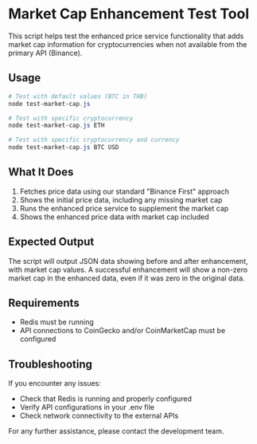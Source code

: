# Market Cap Enhancement Test Tool

This script helps test the enhanced price service functionality that adds market cap information for cryptocurrencies when not available from the primary API (Binance).

## Usage

```powershell
# Test with default values (BTC in THB)
node test-market-cap.js

# Test with specific cryptocurrency
node test-market-cap.js ETH

# Test with specific cryptocurrency and currency
node test-market-cap.js BTC USD
```

## What It Does

1. Fetches price data using our standard "Binance First" approach
2. Shows the initial price data, including any missing market cap
3. Runs the enhanced price service to supplement the market cap
4. Shows the enhanced price data with market cap included

## Expected Output

The script will output JSON data showing before and after enhancement, with market cap values. A successful enhancement will show a non-zero market cap in the enhanced data, even if it was zero in the original data.

## Requirements

- Redis must be running
- API connections to CoinGecko and/or CoinMarketCap must be configured

## Troubleshooting

If you encounter any issues:
- Check that Redis is running and properly configured
- Verify API configurations in your .env file
- Check network connectivity to the external APIs

For any further assistance, please contact the development team.
